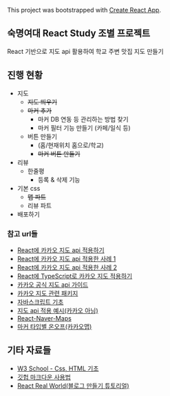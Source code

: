 This project was bootstrapped with [Create React App](https://github.com/facebook/create-react-app).

## 숙명여대 React Study 조별 프로젝트 ##

React 기반으로 지도 api 활용하여 학교 주변 맛집 지도 만들기

## 진행 현황 ##
- 지도
  - ~~지도 띄우기~~
  - ~~마커 추가~~
    - 마커 DB 연동 등 관리하는 방법 찾기
    - 마커 필터 기능 만들기 (카페/일식 등)
  - 버튼 만들기
    - (홈/현재위치 홈으로/학교)
    - ~~마커 버튼 만들기~~
- 리뷰
  - 한줄평
    - 등록 & 삭제 기능
- 기본 css
  - ~~맵 파트~~
  - 리뷰 파트
- 배포하기

### 참고 url들 ###
- [React에 카카오 지도 api 적용하기](https://webruden.tistory.com/174)
- [React에 카카오 지도 api 적용한 사례 1](https://velog.io/@bearsjelly/React-kakao-%EC%A7%80%EB%8F%84-%EB%9D%84%EC%9A%B0%EA%B8%B0-2-%EC%95%B1%ED%82%A4%EB%A5%BC-%EC%9D%B4%EC%9A%A9%ED%95%B4-%EC%A7%80%EB%8F%84-%EB%9D%84%EC%9A%B0%EA%B8%B0)
- [React에 카카오 지도 api 적용한 사례 2](https://znznzn.tistory.com/47)
- [React에 TypeScript로 카카오 지도 적용하기](https://chaewonkong.github.io/posts/react-kakao-maps.html)
- [카카오 공식 지도 api 가이드](https://apis.map.kakao.com/web/sample/basicMap/)
- [카카오 지도 관련 패키지](https://musma.github.io/2019/05/17/react-kakao-maps.html)
- [자바스크립트 기초](https://learnjs.vlpt.us/)
- [지도 api 적용 예시(카카오 아님)](https://im-developer.tistory.com/161)
- [React-Naver-Maps](https://zeakd.github.io/react-naver-maps/)
- [마커 타입별 온오프(카카오맵)](https://apis.map.kakao.com/web/sample/categoryMarker/)

## 기타 자료들 ##
- [W3 School - Css, HTML 기초](https://www.w3schools.com/)
- [깃헙 마크다운 사용법](https://gist.github.com/ihoneymon/652be052a0727ad59601)
- [React Real World(블로그 만들기 튜토리얼)](https://github.com/gothinkster/react-redux-realworld-example-app)
